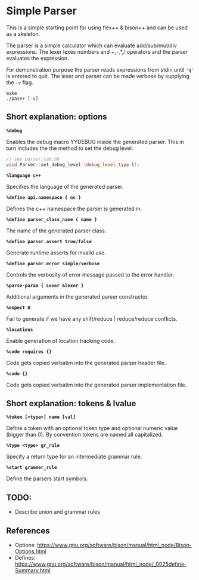 # Simple Parser

This is a simple starting point for using flex++ & bison++ and can be used as a skeleton.

The parser is a simple calculator which can evaluate add/sub/mul/div expressions.
The lexer lexes numbers and +,-,*,/ operators and the parser evaluates the expression.

For demonstration purpose the parser reads expressions from stdin until
`'q'` is entered to quit. The lexer and parser can be made verbose by supplying
the `-v` flag.

```
make
./paser [-v]
```

## Short explanation: options

**`%debug`**

Enables the debug macro YYDEBUG inside the generated parser.
This in turn includes the the method to set the debug level:
```cpp
// see parser.tab.hh
void Parser::set_debug_level (debug_level_type l);
```

**`%language c++`**

Specifies the language of the generated parser.

**`%define api.namespace { ns }`**

Defines the c++ namespace the parser is generated in.

**`%define parser_class_name { name }`**

The name of the generated parser class.

**`%define parser.assert true/false`**

Generate runtime asserts for invalid use.

**`%define parser.error simple/verbose`**

Controls the verbosity of error message passed to the error handler.

**`%parse-param { Lexer &lexer }`**

Additional arguments in the generated parser constructor.

**`%expect 0`**

Fail to generate if we have any shift/reduce | reduce/reduce conflicts.


**`%locations`**

Enable generation of location tracking code.

**`%code requires {}`**

Code gets copied verbatim into the generated parser header file.

**`%code {}`**

Code gets copied verbatim into the generated parser implementation file.


## Short explanation: tokens & lvalue

**`%token [<type>] name [val]`**

Define a token with an optional token type and optional numeric value (bigger than 0).
By convention tokens are named all capitalized.

**`%type <type> gr_rule`**

Specify a return type for an intermediate grammar rule.

**`%start grammer_rule`**

Define the parsers start symbols.


## TODO:
- Describe union and grammar rules

## References
* Options: https://www.gnu.org/software/bison/manual/html_node/Bison-Options.html
* Defines: https://www.gnu.org/software/bison/manual/html_node/_0025define-Summary.html
